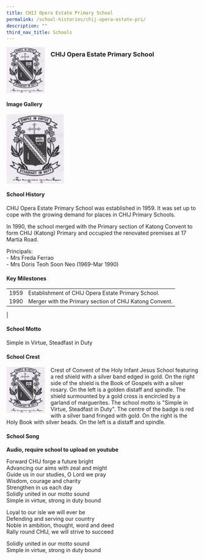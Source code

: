 ```yaml
---
title: CHIJ Opera Estate Primary School
permalink: /school-histories/chij-opera-estate-pri/
description: ""
third_nav_title: Schools
---
```

<img src="/images/chijoperaestatepri.png" style="width:20%;margin-right:15px;" align = "left">

### **CHIJ Opera Estate Primary School**

<br clear="left">

#### **Image Gallery**

<p><a href="https://d1yxymztqoj7qn.amplifyapp.com/images/chijoperaestatepri.png">  
<img src="/images/chijoperaestatepri.png" style="width:30%;margin-right:15px;" align = "left">
</a></p>

<br clear="left">

#### **School History**
CHIJ Opera Estate Primary School was established in 1959. It was set up to cope with the growing demand for places in CHIJ Primary Schools.  
  
In 1990, the school merged with the Primary section of Katong Convent to form CHIJ (Katong) Primary and occupied the renovated premises at 17 Martia Road.  
  
Principals:<br>
\- Mrs Freda Ferrao<br>
\- Mrs Doris Teoh Soon Neo (1969-Mar 1990)

#### **Key Milestones**

|  |  |
|:---:|---|
| 1959 | Establishment of CHIJ Opera Estate Primary School. |
| 1990 | Merger with the Primary section of CHIJ Katong Convent. |
|

#### **School Motto**
Simple in Virtue, Steadfast in Duty

#### **School Crest**
<img src="/images/chijoperaestatepri.png" style="width:20%;margin-right:15px;" align = "left">

Crest of Convent of the Holy Infant Jesus School featuring a red shield with a silver band edged in gold. On the right side of the shield is the Book of Gospels with a silver rosary. On the left is a golden distaff and spindle. The shield surmounted by a gold cross is encircled by a garland of marguerites. The school motto is "Simple in Virtue, Steadfast in Duty". The centre of the badge is red with a silver band fringed with gold. On the right is the Holy Book with silver beads. On the left is a distaff and spindle.

#### **School Song**
**Audio, require school to upload on youtube**

Forward CHIJ forge a future bright<br>
Advancing our aims with zeal and might<br>
Guide us in our studies, O Lord we pray<br>
Wisdom, courage and charity<br>
Strengthen in us each day<br>
Solidly united in our motto sound<br>
Simple in virtue, strong in duty bound

Loyal to our isle we will ever be<br>
Defending and serving our country<br>
Noble in ambition, thought, word and deed<br>
Rally round CHIJ, we will strive to succeed

Solidly united in our motto sound<br>
Simple in virtue, strong in duty bound